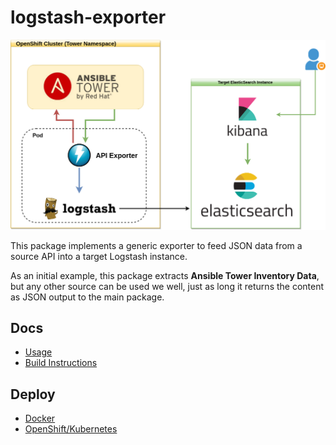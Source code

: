 # logstash-exporter

![diagram](docs/diagram.png)

This package implements a generic exporter to feed JSON data from a source API into a target Logstash instance.

As an initial example, this package extracts **Ansible Tower Inventory Data**, but any other source can be used we well, just as long it returns the content as JSON output to the main package.

## Docs

- [Usage](docs/usage.md)
- [Build Instructions](docs/build.md)

## Deploy

- [Docker](deploy/tower-metrics/docker/README.md)
- [OpenShift/Kubernetes](deploy/tower-metrics/charts/README.md)